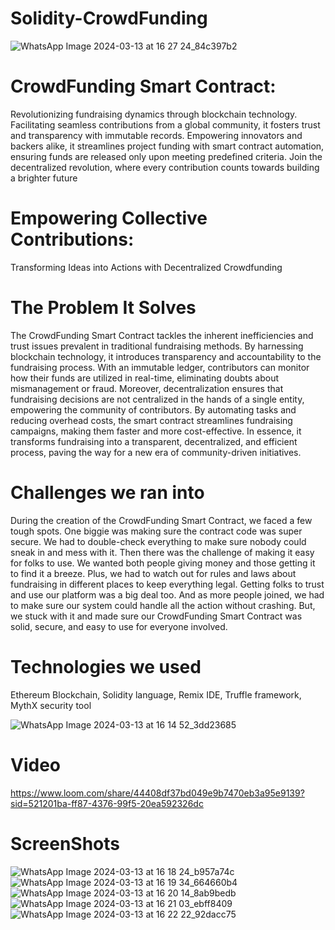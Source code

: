 # Solidity-CrowdFunding

![WhatsApp Image 2024-03-13 at 16 27 24_84c397b2](https://github.com/AdityaPrakash27/Solidity-CrowdFunding/assets/114162942/70ea98e5-2842-424f-9408-b74b2548f539)
                                                                      
# CrowdFunding Smart Contract: 
Revolutionizing fundraising dynamics through blockchain technology. Facilitating seamless contributions from a global community, it fosters trust and transparency with immutable records. Empowering innovators and backers alike, it streamlines project funding with smart contract automation, ensuring funds are released only upon meeting predefined criteria. Join the decentralized revolution, where every contribution counts towards building a brighter future

# Empowering Collective Contributions: 
Transforming Ideas into Actions with Decentralized Crowdfunding

# The Problem It Solves
The CrowdFunding Smart Contract tackles the inherent inefficiencies and trust issues prevalent in traditional fundraising methods. By harnessing blockchain technology, it introduces transparency and accountability to the fundraising process. With an immutable ledger, contributors can monitor how their funds are utilized in real-time, eliminating doubts about mismanagement or fraud. Moreover, decentralization ensures that fundraising decisions are not centralized in the hands of a single entity, empowering the community of contributors. By automating tasks and reducing overhead costs, the smart contract streamlines fundraising campaigns, making them faster and more cost-effective. In essence, it transforms fundraising into a transparent, decentralized, and efficient process, paving the way for a new era of community-driven initiatives.

# Challenges we ran into
During the creation of the CrowdFunding Smart Contract, we faced a few tough spots. One biggie was making sure the contract code was super secure. We had to double-check everything to make sure nobody could sneak in and mess with it. Then there was the challenge of making it easy for folks to use. We wanted both people giving money and those getting it to find it a breeze. Plus, we had to watch out for rules and laws about fundraising in different places to keep everything legal. Getting folks to trust and use our platform was a big deal too. And as more people joined, we had to make sure our system could handle all the action without crashing. But, we stuck with it and made sure our CrowdFunding Smart Contract was solid, secure, and easy to use for everyone involved.

# Technologies we used
Ethereum Blockchain, Solidity language, Remix IDE, Truffle framework, MythX security tool

![WhatsApp Image 2024-03-13 at 16 14 52_3dd23685](https://github.com/AdityaPrakash27/Solidity-CrowdFunding/assets/114162942/2c5b47e0-0251-4ecd-b517-2457d5fcc644)

# Video
https://www.loom.com/share/44408df37bd049e9b7470eb3a95e9139?sid=521201ba-ff87-4376-99f5-20ea592326dc

# ScreenShots
![WhatsApp Image 2024-03-13 at 16 18 24_b957a74c](https://github.com/AdityaPrakash27/Solidity-CrowdFunding/assets/114162942/26178e84-ffc1-4d36-9623-5d6cb19719df)
![WhatsApp Image 2024-03-13 at 16 19 34_664660b4](https://github.com/AdityaPrakash27/Solidity-CrowdFunding/assets/114162942/2dc71bf9-417b-447f-9643-01df1d9aa76c)
![WhatsApp Image 2024-03-13 at 16 20 14_8ab9bedb](https://github.com/AdityaPrakash27/Solidity-CrowdFunding/assets/114162942/c9818631-17f7-4d1a-9759-b83e732cc211)
![WhatsApp Image 2024-03-13 at 16 21 03_ebff8409](https://github.com/AdityaPrakash27/Solidity-CrowdFunding/assets/114162942/961abc58-0707-42c9-982c-847b4d15d1da)
![WhatsApp Image 2024-03-13 at 16 22 22_92dacc75](https://github.com/AdityaPrakash27/Solidity-CrowdFunding/assets/114162942/04927607-3dec-4858-a415-4195cdb5f3fb)




